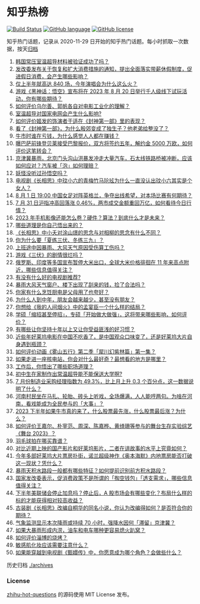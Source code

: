 # 知乎热榜
[![Build Status](https://github.com/ToWeLong/zhihu-hot-questions/workflows/CI/badge.svg)](https://github.com/ToWeLong/zhihu-hot-questions/actions)
[![GitHub language](https://img.shields.io/badge/language-golang-orange.svg)](https://golang.org/)
[![GitHub license](https://img.shields.io/github/license/ToWeLong/zhihu-hot-questions)](https://github.com/ToWeLong/zhihu-hot-questions/blob/main/LICENSE)

知乎热门话题，记录从 2020-11-29 日开始的知乎热门话题。每小时抓取一次数据，按天[归档](./archives)

<!-- BEGIN -->

1. [韩国常压室温超导材料被验证成功了吗？](https://www.zhihu.com/question/614426480)
1. [发改委发布关于恢复和扩大消费措施的通知，提出全面落实带薪休假制度，促进假日消费，会产生哪些影响？](https://www.zhihu.com/question/614832637)
1. [仅上半年就高达 840 场，今年演唱会为什么这么火？](https://www.zhihu.com/question/614836835)
1. [游戏《黑神话：悟空》宣布将在 2023 年 8 月 20 日举行千人级线下试玩活动，你有哪些期待？](https://www.zhihu.com/question/614832349)
1. [如何评价乌尔善、郭帆各自对电影工业化的理解？](https://www.zhihu.com/question/614458303)
1. [室温超导对国家电网会产生什么影响?](https://www.zhihu.com/question/614395671)
1. [如何评价姬发的饰演者于适在《封神第一部》里的表现？](https://www.zhihu.com/question/613750613)
1. [看了《封神第一部》，为什么殷郊变成了独生子？他老弟给整没了？](https://www.zhihu.com/question/614579302)
1. [牛市时谁在亏钱，为什么感觉人人都在赚钱？](https://www.zhihu.com/question/614394797)
1. [曝巴萨前锋登贝莱接受巴黎报价，双方将签约五年，解约金 5000 万欧，如何评价这笔转会？](https://www.zhihu.com/question/614823633)
1. [京津冀暴雨，北京门头沟山洪暴发冲走大量汽车，石太线铁路桥被冲断，应该如何应对？汽车被「泡」如何理赔？](https://www.zhihu.com/question/614851158)
1. [妖怪没听过孙悟空吗？](https://www.zhihu.com/question/610498179)
1. [电视剧《长相思》中玟小六的青梅竹马玱玹为什么一直没认出玟小六其实是个女人？](https://www.zhihu.com/question/614413037)
1. [8 月 1 日 19:00 中国女足对阵英格兰，争夺出线希望，对本场比赛有何期待？](https://www.zhihu.com/question/614824038)
1. [7 月 31 日沪指冲高回落涨 0.46%，两市成交金额重回万亿，如何看待今日行情？](https://www.zhihu.com/question/614827980)
1. [2023 年手机影像还能怎么卷？硬件？算法？到底什么才是未来？](https://www.zhihu.com/question/614851950)
1. [哪些道理是你自己悟出来的？](https://www.zhihu.com/question/564565186)
1. [《长相思》中小夭对涂山璟的思念与对相柳的思念有什么不同？](https://www.zhihu.com/question/310728443)
1. [你为什么要「夏练三伏、冬练三九」？](https://www.zhihu.com/question/614286475)
1. [上班途中因暴雨、大风天气原因受伤算工伤吗？](https://www.zhihu.com/question/614724833)
1. [游戏《三伏》的剧情很烂吗？](https://www.zhihu.com/question/614624919)
1. [俄罗斯、印度等多国宣布暂停大米出口，全球大米价格徘徊在 11 年来高点附近，哪些信息值得关注？](https://www.zhihu.com/question/614739505)
1. [有没有什么好的电视剧推荐?](https://www.zhihu.com/question/614757723)
1. [暴雨大风天气窗户、楼下出现了刮来的钱，捡了合法吗？](https://www.zhihu.com/question/614723319)
1. [你家有什么烹饪厨电是父母用了也夸好？](https://www.zhihu.com/question/613864190)
1. [为什么人到中年，朋友会越来越少，甚至没有朋友？](https://www.zhihu.com/question/611431190)
1. [你想给《我的人间烟火》中的孟宴臣一个什么样的结局？](https://www.zhihu.com/question/612084500)
1. [学硕「缩招甚至停招」，专硕「开始做大做强」，这将带来哪些影响，如何评价？](https://www.zhihu.com/question/614033417)
1. [有哪些让你坚持十年以上又让你受益匪浅的好习惯？](https://www.zhihu.com/question/355882100)
1. [近些年好莱坞电影在中国不吃香了，是中国观众口味变了，还是好莱坞大片自身遇到瓶颈？](https://www.zhihu.com/question/614717937)
1. [如何评价动画《雾山五行》第二季「犀川幻紫林篇」第一集？](https://www.zhihu.com/question/614143988)
1. [如果走进一座核电站，你会对什么最好奇？最想看的地方是哪里？](https://www.zhihu.com/question/614117765)
1. [工作后，你悟出了哪些职场道理？](https://www.zhihu.com/question/328804398)
1. [初中生在家制作出常温超导能不能保送大学啊?](https://www.zhihu.com/question/614619851)
1. [7 月份制造业采购经理指数为 49.3%，比上月上升 0.3 个百分点，这一数据说明了什么？](https://www.zhihu.com/question/614828209)
1. [河南村民坐在马扎、轮胎、砖头上听戏，全场爆满，人人能哼两句。为啥在河南，看戏能成为全民参与的「大事」？](https://www.zhihu.com/question/613695522)
1. [2023 下半年如果牛市真的来了，什么股票最先涨，什么股票最后涨？为什么？](https://www.zhihu.com/question/614394737)
1. [如何评价王嘉尔、朴宰范、周深、陈嘉桦、黄绮珊等参与的舞台生存实验综艺《舞台 2023》？](https://www.zhihu.com/question/614624822)
1. [羽毛球拍在哪买靠谱？](https://www.zhihu.com/question/613804687)
1. [对比近期上映的国产影片和好莱坞影片，二者在讲故事的水平上究竟如何？](https://www.zhihu.com/question/614718102)
1. [今年多部好莱坞大片票房扑街，诺兰超级神作《奥本海默》内地票房能否打破这一现状？凭什么？](https://www.zhihu.com/question/614718000)
1. [暴雨天积水路段一般都有哪些特征？如何提前识别前方积水路段？](https://www.zhihu.com/question/614724617)
1. [国家发改委表示，促消费政策不是所谓的「掏空钱包」「透支需求」，哪些信息值得关注？](https://www.zhihu.com/question/614866873)
1. [下半年美联储会停止加息吗？停止后，A 股市场会有哪些变化？布局什么样的标的才能获得相对较高收益？](https://www.zhihu.com/question/614395500)
1. [古装剧《长相思》改编自桐华的同名小说，你认为改编得如何？是否符合你的期待？](https://www.zhihu.com/question/613714827)
1. [气象监测显示本次降雨或持续 70 小时，强降水因何「滞留」京津冀？](https://www.zhihu.com/question/614824790)
1. [如果大暴雨形成内涝，油车和电车哪种更容易熄火趴窝？](https://www.zhihu.com/question/613310322)
1. [如何评价淄博的烧烤？](https://www.zhihu.com/question/510779192)
1. [敏感肌化妆应该需要注意什么？](https://www.zhihu.com/question/610858968)
1. [如果能穿越到电视剧《甄嬛传》中，你愿意成为哪个角色？会做些什么？](https://www.zhihu.com/question/604571209)

<!-- END -->

历史归档 [./archives](./archives)


### License
[zhihu-hot-questions](https://github.com/towelong/zhihu-hot-questions) 的源码使用 MIT License 发布。